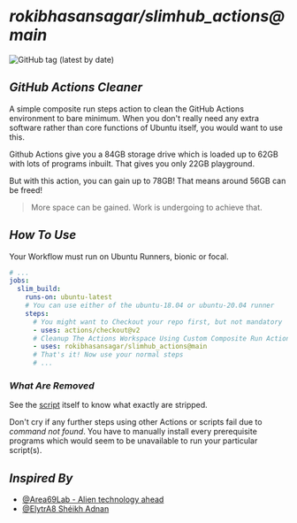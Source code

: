 # *rokibhasansagar/slimhub_actions@main*

![GitHub tag (latest by date)](https://img.shields.io/github/v/tag/rokibhasansagar/slimhub_actions?label=Latest%20Tag&?cacheSeconds=300)

## *GitHub Actions Cleaner*

A simple composite run steps action to clean the GitHub Actions environment to bare minimum.
When you don't really need any extra software rather than core functions of Ubuntu itself, you would want to use this.

Github Actions give you a 84GB storage drive which is loaded up to 62GB with lots of programs inbuilt.
That gives you only 22GB playground.

But with this action, you can gain up to 78GB! That means around 56GB can be freed!
>More space can be gained. Work is undergoing to achieve that.

## *How To Use*

Your Workflow must run on Ubuntu Runners, bionic or focal.

```yaml
# ...
jobs:
  slim_build:
    runs-on: ubuntu-latest
    # You can use either of the ubuntu-18.04 or ubuntu-20.04 runner
    steps:
      # You might want to Checkout your repo first, but not mandatory
      - uses: actions/checkout@v2
      # Cleanup The Actions Workspace Using Custom Composite Run Actions
      - uses: rokibhasansagar/slimhub_actions@main
      # That's it! Now use your normal steps
      # ...
```

### *What Are Removed*

See the [script](cleanup.sh) itself to know what exactly are stripped.

Don't cry if any further steps using other Actions or scripts fail due to *command not found*. You have to manually install every prerequisite programs which would seem to be unavailable to run your particular script(s).

## *Inspired By*

- [@Area69Lab - Alien technology ahead](https://github.com/Area69Lab)
- [@ElytrA8 Shéikh Adnan](https://github.com/ElytrA8)
